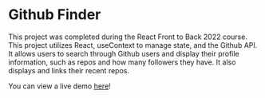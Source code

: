 # Github Finder

This project was completed during the React Front to Back 2022 course. This project utilizes React, useContext to manage state, and the Github API. It allows users to search through Github users and display their profile information, such as repos and how many followers they have. It also displays and links their recent repos.

You can view a live demo [here](https://github-finder-brown.vercel.app/)!
